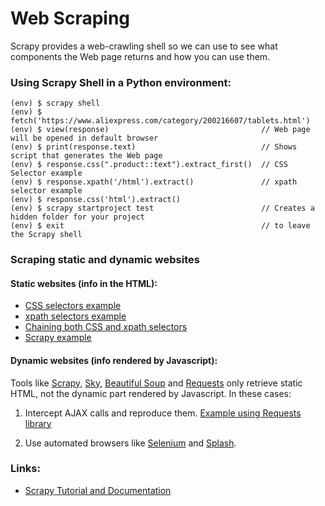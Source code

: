# Web Scraping

Scrapy provides a web-crawling shell so we can use to see what components the Web page returns and how you can use them.

### Using Scrapy Shell in a Python environment:
```
(env) $ scrapy shell
(env) $ fetch('https://www.aliexpress.com/category/200216607/tablets.html')
(env) $ view(response)                                  // Web page will be opened in default browser
(env) $ print(response.text)                            // Shows script that generates the Web page
(env) $ response.css(".product::text").extract_first()  // CSS Selector example
(env) $ response.xpath('/html').extract()               // xpath selector example
(env) $ response.css('html').extract()
(env) $ scrapy startproject test                        // Creates a hidden folder for your project
(env) $ exit                                            // to leave the Scrapy shell
```

### Scraping static and dynamic websites

#### Static websites (info in the HTML):

* [CSS selectors example](https://github.com/letyrobueno/Python/blob/master/web_scraping/css_selectors.py)
* [xpath selectors example](https://github.com/letyrobueno/Python/blob/master/web_scraping/xpath_selectors.py)
* [Chaining both CSS and xpath selectors](https://github.com/letyrobueno/Python/blob/master/web_scraping/chaining_xpath_css_selectors.py)
* [Scrapy example](https://github.com/letyrobueno/Python/blob/master/web_scraping/spider_bestbuy_scrapy.py)

#### Dynamic websites (info rendered by Javascript):
Tools like [Scrapy](https://scrapy.org/), [Sky](http://docs.python-requests.org/en/master/), [Beautiful Soup](https://www.crummy.com/software/BeautifulSoup/bs4/doc/) and [Requests](http://docs.python-requests.org/en/master/) only retrieve static HTML, not the dynamic part rendered by Javascript. In these cases:
1. Intercept AJAX calls and reproduce them. [Example using Requests library](https://github.com/letyrobueno/Python/blob/master/web_scraping/spider_bestbuy_scrapy.py)

2. Use automated browsers like [Selenium](https://selenium.dev/) and [Splash](https://splash.readthedocs.io/en/stable/).


### Links:
* [Scrapy Tutorial and Documentation](https://docs.scrapy.org/en/latest/intro/tutorial.html)
